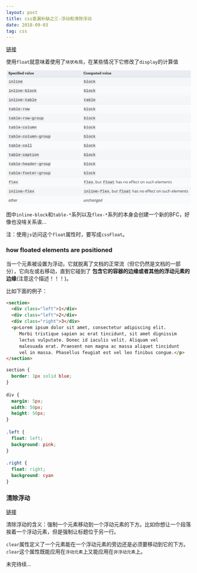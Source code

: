 ```yaml
---
layout: post
title: css查漏补缺之三-浮动和清除浮动
date: 2018-09-03
tag: css
---
```


[链接](https://developer.mozilla.org/en-US/docs/Web/CSS/float)

使用`float`就意味着使用了`块状布局`，在某些情况下它修改了`display`的计算值

![float-block](/images/css/float-block.png)

图中`inline-block`和`table-*`系列以及`flex-*`系列的本身会创建一个新的BFC，好像也没啥关系诶...

注：使用`js`访问这个`float`属性时，要写成`cssFloat`。

### how floated elements are positioned

当一个元素被设置为浮动，它就脱离了文档的正常流（但它仍然是文档的一部分），它向左或右移动，直到它碰到了 **包含它的容器的边缘或者其他的浮动元素的边缘**(注意这个描述！！！)。

<!-- more -->

比如下面的例子：

```html
<section>
  <div class="left">1</div>
  <div class="left">2</div>
  <div class="right">3</div>
  <p>Lorem ipsum dolor sit amet, consectetur adipiscing elit.
     Morbi tristique sapien ac erat tincidunt, sit amet dignissim
     lectus vulputate. Donec id iaculis velit. Aliquam vel
     malesuada erat. Praesent non magna ac massa aliquet tincidunt
     vel in massa. Phasellus feugiat est vel leo finibus congue.</p>
</section>
```

```css
section {
  border: 1px solid blue;
}

div {
  margin: 5px;
  width: 50px;
  height: 50px;
}

.left {
  float: left;
  background: pink;
}

.right {
  float: right;
  background: cyan
}
```

### 清除浮动

[链接](https://developer.mozilla.org/en-US/docs/Web/CSS/clear)

清除浮动的含义：强制一个元素移动到一个浮动元素的下方。比如你想让一个段落挨着一个浮动元素，但是强制让标题位于另一行。

`clear`属性定义了一个元素能在一个浮动元素的旁边还是必须要移动到它的下方。`clear`这个属性既能应用在`浮动元素`上又能应用在`非浮动元素`上。

未完待续...

